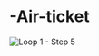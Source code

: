 # -Air-ticket
![Loop 1 - Step 5](https://user-images.githubusercontent.com/53364721/63491839-e36f5500-c4c0-11e9-8785-6ce70e1a305b.png)

